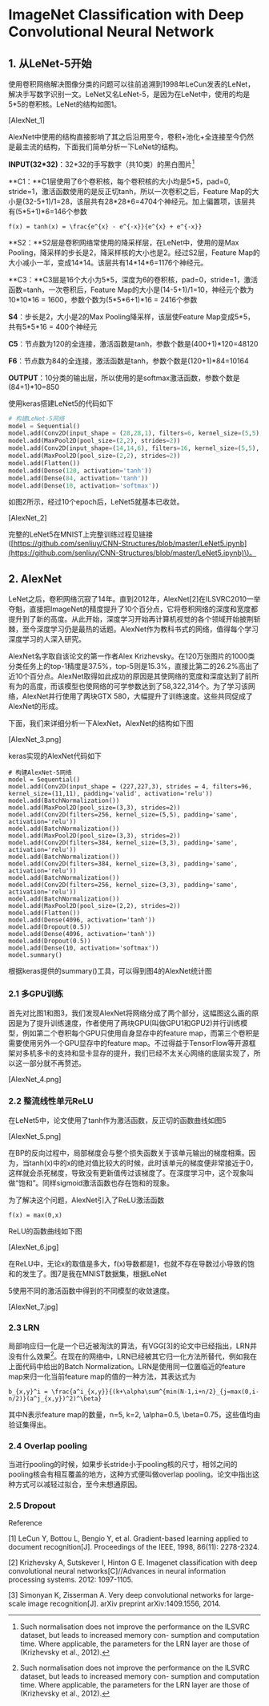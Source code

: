 # ImageNet Classification with Deep Convolutional Neural Network

## 1. 从LeNet-5开始

使用卷积网络解决图像分类的问题可以往前追溯到1998年LeCun发表的LeNet，解决手写数字识别一文。LeNet又名LeNet-5，是因为在LeNet中，使用的均是5\*5的卷积核。LeNet的结构如图1。

\[AlexNet\_1\]

AlexNet中使用的结构直接影响了其之后沿用至今，卷积+池化+全连接至今仍然是最主流的结构，下面我们简单分析一下LeNet的结构。

**INPUT\(32\*32\)**：32\*32的手写数字（共10类）的黑白图片[^1]

**C1：**C1层使用了6个卷积核，每个卷积核的大小均是5\*5，pad=0, stride=1，激活函数使用的是反正切tanh，所以一次卷积之后，Feature Map的大小是\(32-5+1\)/1=28，该层共有28\*28\*6=4704个神经元。加上偏置项，该层共有\(5\*5+1\)\*6=146个参数

```
f(x) = tanh(x) = \frac{e^{x} - e^{-x}}{e^{x} + e^{-x}}
```

**S2：**S2层是卷积网络常使用的降采样层，在LeNet中，使用的是Max Pooling，降采样的步长是2，降采样核的大小也是2。经过S2层，Feature Map的大小减小一半，变成14\*14。该层共有14\*14\*6=1176个神经元。

**C3：**C3层是16个大小为5\*5，深度为6的卷积核，pad=0，stride=1，激活函数=tanh，一次卷积后，Feature Map的大小是\(14-5+1\)/1=10，神经元个数为10\*10\*16 = 1600，参数个数为\(5\*5\*6+1\)\*16 = 2416个参数

**S4**：步长是2，大小是2的Max Pooling降采样，该层使Feature Map变成5\*5，共有5\*5\*16 = 400个神经元

**C5**：节点数为120的全连接，激活函数是tanh，参数个数是\(400+1\)\*120=48120

**F6**：节点数为84的全连接，激活函数是tanh，参数个数是\(120+1\)\*84=10164

**OUTPUT**：10分类的输出层，所以使用的是softmax激活函数，参数个数是\(84+1\)\*10=850

使用keras搭建LeNet5的代码如下

```py
# 构建LeNet-5网络
model = Sequential()
model.add(Conv2D(input_shape = (28,28,1), filters=6, kernel_size=(5,5), padding='valid', activation='tanh'))
model.add(MaxPool2D(pool_size=(2,2), strides=2))
model.add(Conv2D(input_shape=(14,14,6), filters=16, kernel_size=(5,5), padding='valid', activation='tanh'))
model.add(MaxPool2D(pool_size=(2,2), strides=2))
model.add(Flatten())
model.add(Dense(120, activation='tanh'))
model.add(Dense(84, activation='tanh'))
model.add(Dense(10, activation='softmax'))
```

如图2所示，经过10个epoch后，LeNet5就基本已收敛。

\[AlexNet\_2\]

完整的LeNet5在MNIST上完整训练过程见链接\([https://github.com/senliuy/CNN-Structures/blob/master/LeNet5.ipynb](https://github.com/senliuy/CNN-Structures/blob/master/LeNet5.ipynb)\)。

## 2. AlexNet

LeNet之后，卷积网络沉寂了14年。直到2012年，AlexNet\[2\]在ILSVRC2010一举夺魁，直接把ImageNet的精度提升了10个百分点，它将卷积网络的深度和宽度都提升到了新的高度。从此开始，深度学习开始再计算机视觉的各个领域开始披荆斩棘，至今深度学习仍是最热的话题。AlexNet作为教科书式的网络，值得每个学习深度学习的人深入研究。

AlexNet名字取自该论文的第一作者Alex Krizhevsky。在120万张图片的1000类分类任务上的top-1精度是37.5%，top-5则是15.3%，直接比第二的26.2%高出了近10个百分点。AlexNet取得如此成功的原因是其使网络的宽度和深度达到了前所有为的高度，而该模型也使网络的可学参数达到了58,322,314个。为了学习该网络，AlexNet并行使用了两块GTX 580，大幅提升了训练速度。这些共同促成了AlexNet的形成。

下面，我们来详细分析一下AlexNet，AlexNet的结构如下图

\[AlexNet\_3.png\]

keras实现的AlexNet代码如下

```
# 构建AlexNet-5网络
model = Sequential()
model.add(Conv2D(input_shape = (227,227,3), strides = 4, filters=96, kernel_size=(11,11), padding='valid', activation='relu'))
model.add(BatchNormalization())
model.add(MaxPool2D(pool_size=(3,3), strides=2))
model.add(Conv2D(filters=256, kernel_size=(5,5), padding='same', activation='relu'))
model.add(BatchNormalization())
model.add(MaxPool2D(pool_size=(3,3), strides=2))
model.add(Conv2D(filters=384, kernel_size=(3,3), padding='same', activation='relu'))
model.add(BatchNormalization())
model.add(Conv2D(filters=384, kernel_size=(3,3), padding='same', activation='relu'))
model.add(BatchNormalization())
model.add(Conv2D(filters=256, kernel_size=(3,3), padding='same', activation='relu'))
model.add(BatchNormalization())
model.add(MaxPool2D(pool_size=(2,2), strides=2))
model.add(Flatten())
model.add(Dense(4096, activation='tanh'))
model.add(Dropout(0.5))
model.add(Dense(4096, activation='tanh'))
model.add(Dropout(0.5))
model.add(Dense(10, activation='softmax'))
model.summary()
```

根据keras提供的summary\(\)工具，可以得到图4的AlexNet统计图

### 2.1 多GPU训练

首先对比图1和图3，我们发现AlexNet将网络分成了两个部分，这幅图这么画的原因是为了提升训练速度，作者使用了两块GPU\(叫做GPU1和GPU2\)并行训练模型，例如第二个卷积每个GPU只使用自身显存中的feature map，而第三个卷积是需要使用另外一个GPU显存中的feature map。不过得益于TensorFlow等开源框架对多机多卡的支持和显卡显存的提升，我们已经不太关心网络的底层实现了，所以这一部分就不再赘述。

\[AlexNet\_4.png\]

### 2.2 整流线性单元ReLU

在LeNet5中，论文使用了tanh作为激活函数，反正切的函数曲线如图5

\[AlexNet\_5.png\]

在BP的反向过程中，局部梯度会与整个损失函数关于该单元输出的梯度相乘。因为，当tanh\(x\)中的x的绝对值比较大的时候，此时该单元的梯度便非常接近于0，这样就会杀死梯度，导致没有更新值传过该梯度了。在深度学习中，这个现象叫做“饱和”。同样sigmoid激活函数也存在饱和的现象。

为了解决这个问题，AlexNet引入了ReLU激活函数

```
f(x) = max(0,x)
```

ReLU的函数曲线如下图

\[AlexNet\_6.jpg\]

在ReLU中，无论x的取值是多大，f\(x\)导数都是1，也就不存在导数过小导致的饱和的发生了。图7是我在MNIST数据集，根据LeNet

5使用不同的激活函数中得到的不同模型的收敛速度。

\[AlexNet\_7.jpg\]

### 2.3 LRN

局部响应归一化是一个已近被淘汰的算法，有VGG\[3\]的论文中已经指出，LRN并没有什么效果[^1]。在现在的网络中，LRN已经被其它归一化方法所替代，例如我在上面代码中给出的Batch Normalization。LRN是使用同一位置临近的feature map来归一化当前feature map的值的一种方法，其表达式为

```
b_{x,y}^i = \frac{a^i_{x,y}}{(k+\alpha\sum^{min(N-1,i+n/2}_{j=max(0,i-n/2)}(a^j_{x,y})^2)^\beta}
```

其中N表示feature map的数量，n=5, k=2, \alpha=0.5, \beta=0.75，这些值均由验证集得出。

### 2.4 Overlap pooling

当进行pooling的时候，如果步长stride小于pooling核的尺寸，相邻之间的pooling核会有相互覆盖的地方，这种方式便叫做overlap pooling。论文中指出这种方式可以减轻过拟合，至今未想通原因。

### 2.5 Dropout



Reference

\[1\] LeCun Y, Bottou L, Bengio Y, et al. Gradient-based learning applied to document recognition\[J\]. Proceedings of the IEEE, 1998, 86\(11\): 2278-2324.

\[2\] Krizhevsky A, Sutskever I, Hinton G E. Imagenet classification with deep convolutional neural networks\[C\]//Advances in neural information processing systems. 2012: 1097-1105.

\[3\] Simonyan K, Zisserman A. Very deep convolutional networks for large-scale image recognition\[J\]. arXiv preprint arXiv:1409.1556, 2014.

[^1]: Such normalisation does not improve the performance on the ILSVRC dataset, but leads to increased memory con- sumption and computation time. Where applicable, the parameters for the LRN layer are those of \(Krizhevsky et al., 2012\).

